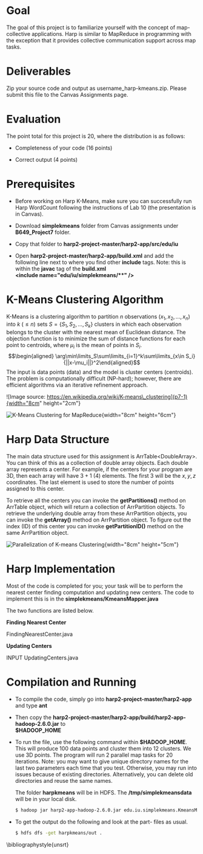 Goal
====

The goal of this project is to familiarize yourself with the concept of
map-collective applications. Harp is similar to MapReduce in programming
with the exception that it provides collective communication support
across map tasks.

Deliverables
============

Zip your source code and output as username\_harp-kmeans.zip. Please
submit this file to the Canvas Assignments page.

Evaluation
==========

The point total for this project is 20, where the distribution is as
follows:

-   Completeness of your code (16 points)

-   Correct output (4 points)

Prerequisites
=============

-   Before working on Harp K-Means, make sure you can successfully run
    Harp WordCount following the instructions of Lab 10 (the
    presentation is in Canvas).

-   Download **simplekmeans** folder from Canvas assignments under
    **B649\_Project7** folder.

-   Copy that folder to **harp2-project-master/harp2-app/src/edu/iu**

-   Open **harp2-project-master/harp2-app/build.xml** and add the
    following line next to where you find other **include** tags. Note:
    this is within the **javac** tag of the **build.xml**\
    **\<include name="edu/iu/simplekmeans/\*\*" /\>**

K-Means Clustering Algorithm
============================

K-Means is a clustering algorithm to partition $n$ observations
$(x_1,x_2,..., x_n)$ into $k$ $(\leq n)$ sets $S=\{S_1,S_2,...,S_k\}$
clusters in which each observation belongs to the cluster with the
nearest mean of Euclidean distance. The objection function is to
minimize the sum of distance functions for each point to centroids,
where $\mu_i$ is the mean of points in $S_i$. $$\begin{aligned}
\arg\min\limits_S\sum\limits_{i=1}^k\sum\limits_{x\in S_i}{||x-\mu_i||}^2\end{aligned}$$
The input is data points (data) and the model is cluster centers
(centroids). The problem is computationally difficult (NP-hard);
however, there are efficient algorithms via an iterative refinement
approach.

![Image source:
https://en.wikipedia.org/wiki/K-means\_clustering](p7-1){width="8cm"
height="2cm"}

![K-Means Clustering for MapReduce](p7-2){width="8cm" height="6cm"}

Harp Data Structure
===================

The main data structure used for this assignment is
ArrTable\<DoubleArray\>. You can think of this as a collection of double
array objects. Each double array represents a center. For example, if
the centers for your program are 3D, then each array will have $3+1$ (4)
elements. The first 3 will be the $x, y, z$ coordinates. The last
element is used to store the number of points assigned to this center.

To retrieve all the centers you can invoke the **getPartitions()**
method on ArrTable object, which will return a collection of
ArrPartition objects. To retrieve the underlying double array from these
ArrPartition objects, you can invoke the **getArray()** method on
ArrPartition object. To figure out the index (ID) of this center you can
invoke **getPartitionID()** method on the same ArrPartition object.

![Parallelization of K-means Clustering](p7-3){width="8cm" height="5cm"}

Harp Implementation
===================

Most of the code is completed for you; your task will be to perform the
nearest center finding computation and updating new centers. The code to
implement this is in the **simplekmeans/KmeansMapper.java**

The two functions are listed below.

**Finding Nearest Center**

FindingNearestCenter.java

**Updating Centers**

INPUT UpdatingCenters.java

Compilation and Running
=======================

-   To compile the code, simply go into
    **harp2-project-master/harp2-app** and type **ant**

-   Then copy the
    **harp2-project-master/harp2-app/build/harp2-app-hadoop-2.6.0.jar**
    to\
    **\$HADOOP\_HOME**

-   To run the file, use the following command within
    **\$HADOOP\_HOME**. This will produce 100 data points and cluster
    them into 12 clusters. We use 3D points. The program will run 2
    parallel map tasks for 20 iterations. Note: you may want to give
    unique directory names for the last two parameters each time that
    you test. Otherwise, you may run into issues because of existing
    directories. Alternatively, you can delete old directories and reuse
    the same names.

    The folder **harpkmeans** will be in HDFS. The
    **/tmp/simplekmeansdata** will be in your local disk.

    ``` {.bash language="bash"}
    $ hadoop jar harp2-app-hadoop-2.6.0.jar edu.iu.simplekmeans.KmeansMapCollective 100 12 3 2 20 harpkmeans /tmp/simplekmeansdata
    ```

-   To get the output do the following and look at the part- files as
    usual.

    ``` {.bash language="bash"}
    $ hdfs dfs -get harpkmeans/out .
    ```

\bibliographystyle{unsrt}
